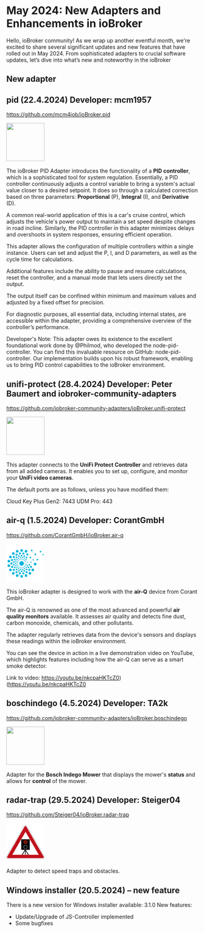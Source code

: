 
# May 2024:  New Adapters and Enhancements in ioBroker

Hello, ioBroker community! As we wrap up another eventful month, we're excited to share several significant updates and new features that have rolled out in May 2024. 
From sophisticated adapters to crucial software updates, let’s dive into what’s new and noteworthy in the ioBroker 

## New adapter


## pid (22.4.2024) Developer: mcm1957
https://github.com/mcm4iob/ioBroker.pid

<img src="https://github.com/mcm4iob/ioBroker.pid/blob/master/admin/pid.png" width="100" height="100" />

The ioBroker PID Adapter introduces the functionality of a **PID controller**, which is a sophisticated tool for system regulation. 
Essentially, a PID controller continuously adjusts a control variable to bring a system's actual value closer to a desired setpoint. 
It does so through a calculated correction based on three parameters: **Proportional** (P), **Integral** (I), and **Derivative** (D).

A common real-world application of this is a car's cruise control, which adjusts the vehicle's power output to maintain a set speed despite changes in road incline. 
Similarly, the PID controller in this adapter minimizes delays and overshoots in system responses, ensuring efficient operation.

This adapter allows the configuration of multiple controllers within a single instance. 
Users can set and adjust the P, I, and D parameters, as well as the cycle time for calculations. 

Additional features include the ability to pause and resume calculations, reset the controller, and a manual mode that lets users directly set the output. 

The output itself can be confined within minimum and maximum values and adjusted by a fixed offset for precision.

For diagnostic purposes, all essential data, including internal states, are accessible within the adapter, providing a comprehensive overview of the controller’s performance.

Developer's Note: 
This adapter owes its existence to the excellent foundational work done by @Philmod, who developed the node-pid-controller. 
You can find this invaluable resource on GitHub: node-pid-controller. 
Our implementation builds upon his robust framework, enabling us to bring PID control capabilities to the ioBroker environment.

## unifi-protect (28.4.2024) Developer: Peter Baumert and iobroker-community-adapters
https://github.com/iobroker-community-adapters/ioBroker.unifi-protect

<img src="https://github.com/iobroker-community-adapters/ioBroker.unifi-protect/blob/master/admin/unifi-protect.png" width="100" height="100" />


This adapter connects to the **UniFi Protect Controller** and retrieves data from all added cameras. It enables you to set up, configure, and monitor your **UniFi video cameras**. 

The default ports are as follows, unless you have modified them:

Cloud Key Plus Gen2: 7443
UDM Pro: 443

## air-q (1.5.2024) Developer: CorantGmbH
https://github.com/CorantGmbH/ioBroker.air-q

<img src="https://github.com/CorantGmbH/ioBroker.air-q/blob/main/admin/air-q.png" width="100" height="100" />

This ioBroker adapter is designed to work with the **air-Q** device from Corant GmbH. 

The air-Q is renowned as one of the most advanced and powerful **air quality monitors** available. 
It assesses air quality and detects fine dust, carbon monoxide, chemicals, and other pollutants. 

The adapter regularly retrieves data from the device's sensors and displays these readings within the ioBroker environment.

You can see the device in action in a live demonstration video on YouTube, which highlights features including how the air-Q can serve as a smart smoke detector.

Link to video: https://youtu.be/nkcpaHKTcZ0)(https://youtu.be/nkcpaHKTcZ0



## boschindego (4.5.2024) Developer: TA2k
https://github.com/iobroker-community-adapters/ioBroker.boschindego

<img src="https://github.com/iobroker-community-adapters/ioBroker.boschindego/blob/main/admin/boschindego.png" width="100" height="100" />

Adapter for the **Bosch Indego Mower** that displays the mower's **status** and allows for **control** of the mower.



## radar-trap (29.5.2024) Developer: Steiger04
https://github.com/Steiger04/ioBroker.radar-trap

<img src="https://github.com/Steiger04/ioBroker.radar-trap/blob/main/admin/radar-trap.png" width="100" height="100" />

Adapter to detect speed traps and obstacles.


## Windows installer (20.5.2024) – new feature
There is a new version for Windows installer available: 3.1.0
New features:
- Update/Upgrade of JS-Controller implemented
- Some bugfixes
